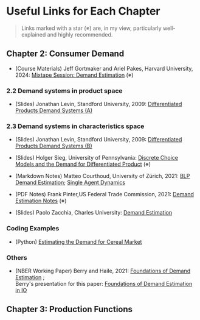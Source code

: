 # Useful Links for Each Chapter

>  Links marked with a star (※) are, in my view, particularly well-explained and highly recommended.

## Chapter 2: Consumer Demand

* (Course Materials) Jeff Gortmaker and Ariel Pakes, Harvard University, 2024: [Mixtape Session: Demand Estimation](https://github.com/Mixtape-Sessions/Demand-Estimation?tab=readme-ov-file) (※)

### 2.2 Demand systems in product space

*  (Slides) Jonathan Levin, Standford University, 2009: [Differentiated Products Demand Systems (A)](https://web.stanford.edu/~jdlevin/Econ%20257/Demand%20Estimation%20Slides%20A.pdf)

### 2.3 Demand systems in characteristics space

*  (Slides) Jonathan Levin, Standford University, 2009: [Differentiated Products Demand Systems (B)](https://web.stanford.edu/~jdlevin/Econ%20257/Demand%20Estimation%20Slides%20B.pdf)

*  (Slides) Holger Sieg, University of Pennsylvania: [Discrete Choice Models and the Demand for Differentiated Product](https://www.sas.upenn.edu/~holgers/slides/e8840/slides_blp.pdf)  (※)

* (Markdown Notes) Matteo Courthoud, University of Zürich, 2021: [BLP Demand Estimation](https://matteocourthoud.github.io/course/empirical-io/02_demand_estimation/); [Single Agent Dynamics](https://matteocourthoud.github.io/course/empirical-io/07_dynamics_singleagent/)
  
* (PDF Notes) Frank Pinter,US Federal Trade Commission, 2021: [Demand Estimation Notes](https://www.frankpinter.com/notes/Demand_Estimation_Notes.pdf)  (※)

* (Slides) Paolo Zacchia, Charles University: [Demand Estimation](https://www.paolozacchia.com/wp-content/uploads/2024/02/Lecture-14.pdf)

### Coding Examples

* (Python) [Estimating the Demand for Cereal Market](https://github.com/Mixtape-Sessions/Demand-Estimation/tree/main/Exercises)

### Others

* (NBER Working Paper) Berry and Haile, 2021: [Foundations of Demand Estimation](https://www.nber.org/system/files/working_papers/w29305/w29305.pdf) ;  
   Berry's presentation for this paper: [Foundations of Demand Estimation in IO](https://www.youtube.com/watch?v=kWqBXWDfr5M)
  
## Chapter 3: Production Functions

